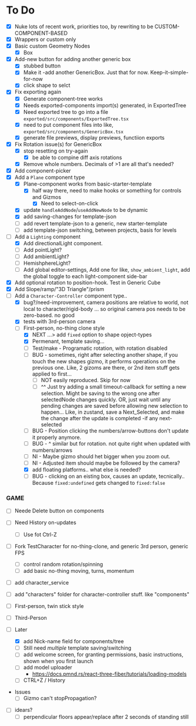 # To Do

- [x] Nuke lots of recent work, priorities too, by rewriting to be CUSTOM-COMPONENT-BASED
- [x] Wrappers or custom only
- [x] Basic custom Geometry Nodes
  - [x] Box
- [x] Add-new button for adding another generic box
  - [x] stubbed button
  - [x] Make it -add another GenericBox. Just that for now. Keep-it-simple-for-now
  - [x] click shape to selct
- [x] Fix exporting again
  - [x] Generate component-tree works
  - [x] Needs exported-components import(s) generated, in ExportedTree
  - [x] Need exported tree to go into a file `exported/src/components/ExportedTree.tsx`
  - [x] need to put component files into like, `exported/src/components/GenericBox.tsx`
  - [x] generate file previews, display previews, functiion exports
- [x] Fix Rotation issue(s) for GenericBox
  - [x] stop resetting on try-again
    - [x] be able to compine diff axis rotations
  - [x] Remove whole numbers. Decimals of >1 are all that's needed?
- [x] Add component-picker
- [x] Add a `Plane` component type
  - [x] Plane-component works from basic-starter-template
    - [x] half way there, need to make hooks or something for controls and Gizmos
      - [x] Need to select-on-click
  - [x] update `handleAddNode`/`useAddNewNode` to be dynamic
  - [x] add saving-changes for template-json
  - [ ] add revert template-json to a generic, new starter-template
  - [ ] add template-json switching, between projects, basis for levels
- [ ] Add a `Lighting` component
  - [x] Add directionalLight component.
  - [ ] Add pointLight?
  - [ ] Add ambientLight?
  - [ ] HemishphereLight?
  - [ ] Add global editor-settings, Add one for like, `show_ambient_light`, add the global toggle to each light-component side-bar
- [x] Add optional rotation to position-hook. Test in Generic Cube
- [x] Add Slope/ramp/"3D Triangle"/prism
- [ ] Add a `Character-Controller` component type..
  - [x] bug?/need-improvement, camera positions are relative to world, not local to character/rigid-body ... so original camera pos needs to be zero-based. no good
  - [x] tests with 3rd-person camera
  - [ ] First-person, no-thing clone style
    - [x] NEXT ...> add `fixed` option to shape opject-types
    - [x] Permenant, template saving...
    - [ ] Test/make - Programatic rotation, with rotation disabled
    - [ ] BUG - sometimes, right after selecting another shape, if you touch the new shapes gizmo, it performs operations on the previous one. Like, 2 gizoms are there, or 2nd item stuff gets applied to first...
      - [ ] NOT easily reproduced. Skip for now
      - [ ] ^^ Just try adding a small timeout-callback for setting a new selection. Might be saving to the wrong one after selectedNode changes quickly. OR, just wait until any pending changes are saved before allowing new selection to happen... Like, in zustand, save a Next_Selected, and make the change after the update is completed -if any next-selected
    - [ ] BUG - Position clicking the numbers/arrow-buttons don't update it properly anymore.
    - [ ] BUG - ^ similar but for rotation. not quite right when updated with numbers/arrows
    - [ ] NI - Maybe gizmo should het bigger when you zoom out.
    - [ ] NI - Adjusted item should maybe be followed by the camera?
    - [x] add floating platforms.. what else is needed?
    - [ ] BUG - clicking on an eisting box, causes an update, tecnically.. Because `fixed:undefined` gets changed to `fixed:false`

### GAME

- [ ] Neede Delete button on components
- [ ] Need History on-updates
  - [ ] Use fot Ctrl-Z
- [ ] Fork TestCharacter for no-thing-clone, and generic 3rd person, generic FPS

  - [ ] control random rotation/spinning
  - [ ] add basic no-thing moving, turns, momentum

- [ ] add character_service
- [ ] add "characters" folder for character-controller stuff. like "components"
- [ ] First-person, twin stick style
- [ ] Third-Person
- [ ] Later
  - [x] add Nick-name field for components/tree
  - [ ] Still need _multiple_ template saving/switching
  - [ ] add welcome screen, for granting permissions, basic instructions, shown when you first launch
  - [ ] add model uploader
    - https://docs.pmnd.rs/react-three-fiber/tutorials/loading-models
  - [ ] CTRL+Z / History
- Issues
  - [ ] Gizmo can't stopPropagation?
- [ ] idears?
  - [ ] perpendicular floors appear/replace after 2 seconds of standing still
